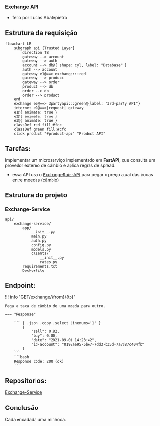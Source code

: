 ### Exchange API

- feito por Lucas Abatepietro

## Estrutura da requisição

```mermaid
flowchart LR
    subgraph api [Trusted Layer]
        direction TB
        gateway --> account
        gateway --> auth
        account --> db@{ shape: cyl, label: "Database" }
        auth --> account
        gateway e1@==> exchange:::red
        gateway --> product
        gateway --> order
        product --> db
        order --> db
        order --> product
    end
    exchange e3@==> 3partyapi:::green@{label: "3rd-party API"}
    internet e2@==>|request| gateway
    e1@{ animate: true }
    e2@{ animate: true }
    e3@{ animate: true }
    classDef red fill:#fcc
    classDef green fill:#cfc
    click product "#product-api" "Product API"
```

## Tarefas:

Implementar um microserviço implementado em **FastAPI**, que consulta um provedor externo de câmbio e aplica regras de spread.

- essa API usa o [ExchangeRate-API](https://www.exchangerate-api.com/) para pegar o preço atual das trocas entre moedas (câmbio)

## Estrutura do projeto

### Exchange-Service

```tree
api/
    exchange-service/
        app/
            __init__.py
            main.py
            auth.py
            config.py
            models.py
            clients/
                __init__.py
                rates.py
        requirements.txt
        Dockerfile
```

## Endpoint:

!!! info "GET/exchange/{from}/{to}"

    Pega a taxa de câmbio de uma moeda para outro.

    === "Response"

        ``` { .json .copy .select linenums='1' }
            {
                "sell": 0.82,
                "buy": 0.80,
                "date": "2021-09-01 14:23:42",
                "id-account": "0195ae95-5be7-7dd3-b35d-7a7d87c404fb"
            }
        ```
        ```bash
        Response code: 200 (ok)
        ```

## Repositorios:

[Exchange-Service](https://github.com/pma2025/pma252.exchange-service)

## Conclusão

Cada enxadada uma minhoca.